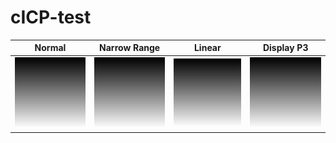 # cICP-test

| Normal | Narrow Range | Linear | Display P3 |
| --- | --- | --- | --- |
| ![Full Range](full-range.png) | ![Narrow Range](narrow-range.png) | ![Linear](linear.png) | ![Display P3](display-p3.png) |
